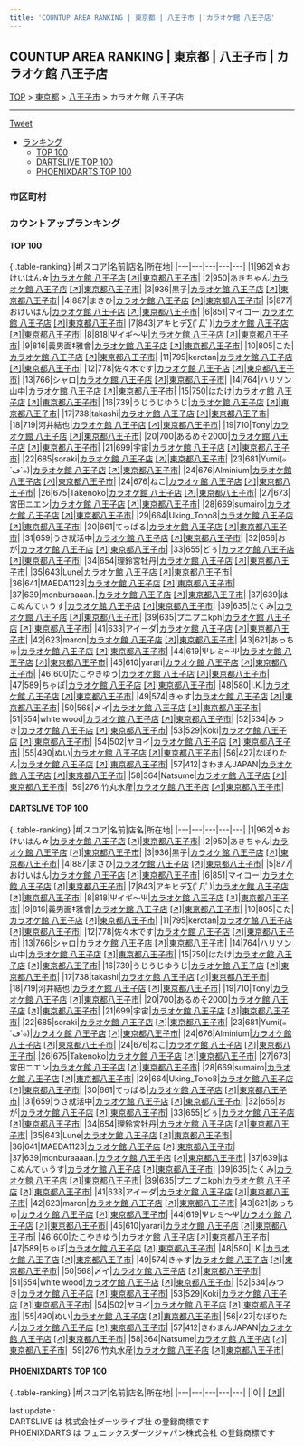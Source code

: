 ```yaml
---
title: 'COUNTUP AREA RANKING | 東京都 | 八王子市 | カラオケ館 八王子店'
---
```

## COUNTUP AREA RANKING | 東京都 | 八王子市 | カラオケ館 八王子店

[TOP](/darts/rank/) > [東京都](/darts/rank/東京都/) > [八王子市](/darts/rank/東京都/八王子市/) > カラオケ館 八王子店

___

<a href="https://twitter.com/share?ref_src=twsrc%5Etfw" data-text="COUNTUP AREA RANKING | 東京都八王子市カラオケ館 八王子店" class="twitter-share-button" data-hashtags="DARTSLIVE,PHOENIXDARTS,darts,ダーツ" data-show-count="false">Tweet</a>

* [ランキング](#カウントアップランキング)
    * [TOP 100](#top-100)
    * [DARTSLIVE TOP 100](#dartslive-top-100)
    * [PHOENIXDARTS TOP 100](#phoenixdarts-top-100)

### 市区町村

<ul>

</ul>

### カウントアップランキング

#### TOP 100



{:.table-ranking}
|#|スコア|名前|店名|所在地|
|---|---|---|---|---|
|1|962|<span class="rank-name-dl">☆おけいはん☆</span>|<a href="/darts/rank/shops/3d4a10792f7d95df58d385ea46352d8f.html">カラオケ館 八王子店</a> <a href="https://search.dartslive.com/jp/shop/3d4a10792f7d95df58d385ea46352d8f">[↗]</a>|<a href="/darts/rank/東京都/八王子市">東京都八王子市</a>|
|2|950|<span class="rank-name-dl">あきちゃん</span>|<a href="/darts/rank/shops/3d4a10792f7d95df58d385ea46352d8f.html">カラオケ館 八王子店</a> <a href="https://search.dartslive.com/jp/shop/3d4a10792f7d95df58d385ea46352d8f">[↗]</a>|<a href="/darts/rank/東京都/八王子市">東京都八王子市</a>|
|3|936|<span class="rank-name-dl">黒子</span>|<a href="/darts/rank/shops/3d4a10792f7d95df58d385ea46352d8f.html">カラオケ館 八王子店</a> <a href="https://search.dartslive.com/jp/shop/3d4a10792f7d95df58d385ea46352d8f">[↗]</a>|<a href="/darts/rank/東京都/八王子市">東京都八王子市</a>|
|4|887|<span class="rank-name-dl">まさひ</span>|<a href="/darts/rank/shops/3d4a10792f7d95df58d385ea46352d8f.html">カラオケ館 八王子店</a> <a href="https://search.dartslive.com/jp/shop/3d4a10792f7d95df58d385ea46352d8f">[↗]</a>|<a href="/darts/rank/東京都/八王子市">東京都八王子市</a>|
|5|877|<span class="rank-name-dl">おけいはん</span>|<a href="/darts/rank/shops/3d4a10792f7d95df58d385ea46352d8f.html">カラオケ館 八王子店</a> <a href="https://search.dartslive.com/jp/shop/3d4a10792f7d95df58d385ea46352d8f">[↗]</a>|<a href="/darts/rank/東京都/八王子市">東京都八王子市</a>|
|6|851|<span class="rank-name-dl">マイコー</span>|<a href="/darts/rank/shops/3d4a10792f7d95df58d385ea46352d8f.html">カラオケ館 八王子店</a> <a href="https://search.dartslive.com/jp/shop/3d4a10792f7d95df58d385ea46352d8f">[↗]</a>|<a href="/darts/rank/東京都/八王子市">東京都八王子市</a>|
|7|843|<span class="rank-name-dl">アキヒデ∑(ﾟДﾟ)</span>|<a href="/darts/rank/shops/3d4a10792f7d95df58d385ea46352d8f.html">カラオケ館 八王子店</a> <a href="https://search.dartslive.com/jp/shop/3d4a10792f7d95df58d385ea46352d8f">[↗]</a>|<a href="/darts/rank/東京都/八王子市">東京都八王子市</a>|
|8|818|<span class="rank-name-dl">Ψイギ～Ψ</span>|<a href="/darts/rank/shops/3d4a10792f7d95df58d385ea46352d8f.html">カラオケ館 八王子店</a> <a href="https://search.dartslive.com/jp/shop/3d4a10792f7d95df58d385ea46352d8f">[↗]</a>|<a href="/darts/rank/東京都/八王子市">東京都八王子市</a>|
|9|816|<span class="rank-name-dl">義男面‡雅會</span>|<a href="/darts/rank/shops/3d4a10792f7d95df58d385ea46352d8f.html">カラオケ館 八王子店</a> <a href="https://search.dartslive.com/jp/shop/3d4a10792f7d95df58d385ea46352d8f">[↗]</a>|<a href="/darts/rank/東京都/八王子市">東京都八王子市</a>|
|10|805|<span class="rank-name-dl">こた</span>|<a href="/darts/rank/shops/3d4a10792f7d95df58d385ea46352d8f.html">カラオケ館 八王子店</a> <a href="https://search.dartslive.com/jp/shop/3d4a10792f7d95df58d385ea46352d8f">[↗]</a>|<a href="/darts/rank/東京都/八王子市">東京都八王子市</a>|
|11|795|<span class="rank-name-dl">kerotan</span>|<a href="/darts/rank/shops/3d4a10792f7d95df58d385ea46352d8f.html">カラオケ館 八王子店</a> <a href="https://search.dartslive.com/jp/shop/3d4a10792f7d95df58d385ea46352d8f">[↗]</a>|<a href="/darts/rank/東京都/八王子市">東京都八王子市</a>|
|12|778|<span class="rank-name-dl">佐々木です</span>|<a href="/darts/rank/shops/3d4a10792f7d95df58d385ea46352d8f.html">カラオケ館 八王子店</a> <a href="https://search.dartslive.com/jp/shop/3d4a10792f7d95df58d385ea46352d8f">[↗]</a>|<a href="/darts/rank/東京都/八王子市">東京都八王子市</a>|
|13|766|<span class="rank-name-dl">シャロ</span>|<a href="/darts/rank/shops/3d4a10792f7d95df58d385ea46352d8f.html">カラオケ館 八王子店</a> <a href="https://search.dartslive.com/jp/shop/3d4a10792f7d95df58d385ea46352d8f">[↗]</a>|<a href="/darts/rank/東京都/八王子市">東京都八王子市</a>|
|14|764|<span class="rank-name-dl">ハリソン山中</span>|<a href="/darts/rank/shops/3d4a10792f7d95df58d385ea46352d8f.html">カラオケ館 八王子店</a> <a href="https://search.dartslive.com/jp/shop/3d4a10792f7d95df58d385ea46352d8f">[↗]</a>|<a href="/darts/rank/東京都/八王子市">東京都八王子市</a>|
|15|750|<span class="rank-name-dl">はたけ</span>|<a href="/darts/rank/shops/3d4a10792f7d95df58d385ea46352d8f.html">カラオケ館 八王子店</a> <a href="https://search.dartslive.com/jp/shop/3d4a10792f7d95df58d385ea46352d8f">[↗]</a>|<a href="/darts/rank/東京都/八王子市">東京都八王子市</a>|
|16|739|<span class="rank-name-dl">うじうじゆうじ</span>|<a href="/darts/rank/shops/3d4a10792f7d95df58d385ea46352d8f.html">カラオケ館 八王子店</a> <a href="https://search.dartslive.com/jp/shop/3d4a10792f7d95df58d385ea46352d8f">[↗]</a>|<a href="/darts/rank/東京都/八王子市">東京都八王子市</a>|
|17|738|<span class="rank-name-dl">takashi</span>|<a href="/darts/rank/shops/3d4a10792f7d95df58d385ea46352d8f.html">カラオケ館 八王子店</a> <a href="https://search.dartslive.com/jp/shop/3d4a10792f7d95df58d385ea46352d8f">[↗]</a>|<a href="/darts/rank/東京都/八王子市">東京都八王子市</a>|
|18|719|<span class="rank-name-dl">河井結也</span>|<a href="/darts/rank/shops/3d4a10792f7d95df58d385ea46352d8f.html">カラオケ館 八王子店</a> <a href="https://search.dartslive.com/jp/shop/3d4a10792f7d95df58d385ea46352d8f">[↗]</a>|<a href="/darts/rank/東京都/八王子市">東京都八王子市</a>|
|19|710|<span class="rank-name-dl">Tony</span>|<a href="/darts/rank/shops/3d4a10792f7d95df58d385ea46352d8f.html">カラオケ館 八王子店</a> <a href="https://search.dartslive.com/jp/shop/3d4a10792f7d95df58d385ea46352d8f">[↗]</a>|<a href="/darts/rank/東京都/八王子市">東京都八王子市</a>|
|20|700|<span class="rank-name-dl">あるめそ2000</span>|<a href="/darts/rank/shops/3d4a10792f7d95df58d385ea46352d8f.html">カラオケ館 八王子店</a> <a href="https://search.dartslive.com/jp/shop/3d4a10792f7d95df58d385ea46352d8f">[↗]</a>|<a href="/darts/rank/東京都/八王子市">東京都八王子市</a>|
|21|699|<span class="rank-name-dl">宇宙</span>|<a href="/darts/rank/shops/3d4a10792f7d95df58d385ea46352d8f.html">カラオケ館 八王子店</a> <a href="https://search.dartslive.com/jp/shop/3d4a10792f7d95df58d385ea46352d8f">[↗]</a>|<a href="/darts/rank/東京都/八王子市">東京都八王子市</a>|
|22|685|<span class="rank-name-dl">soraki</span>|<a href="/darts/rank/shops/3d4a10792f7d95df58d385ea46352d8f.html">カラオケ館 八王子店</a> <a href="https://search.dartslive.com/jp/shop/3d4a10792f7d95df58d385ea46352d8f">[↗]</a>|<a href="/darts/rank/東京都/八王子市">東京都八王子市</a>|
|23|681|<span class="rank-name-dl">Yumi(๑´ڡ`๑)</span>|<a href="/darts/rank/shops/3d4a10792f7d95df58d385ea46352d8f.html">カラオケ館 八王子店</a> <a href="https://search.dartslive.com/jp/shop/3d4a10792f7d95df58d385ea46352d8f">[↗]</a>|<a href="/darts/rank/東京都/八王子市">東京都八王子市</a>|
|24|676|<span class="rank-name-dl">Alminium</span>|<a href="/darts/rank/shops/3d4a10792f7d95df58d385ea46352d8f.html">カラオケ館 八王子店</a> <a href="https://search.dartslive.com/jp/shop/3d4a10792f7d95df58d385ea46352d8f">[↗]</a>|<a href="/darts/rank/東京都/八王子市">東京都八王子市</a>|
|24|676|<span class="rank-name-dl">ねこ</span>|<a href="/darts/rank/shops/3d4a10792f7d95df58d385ea46352d8f.html">カラオケ館 八王子店</a> <a href="https://search.dartslive.com/jp/shop/3d4a10792f7d95df58d385ea46352d8f">[↗]</a>|<a href="/darts/rank/東京都/八王子市">東京都八王子市</a>|
|26|675|<span class="rank-name-dl">Takenoko</span>|<a href="/darts/rank/shops/3d4a10792f7d95df58d385ea46352d8f.html">カラオケ館 八王子店</a> <a href="https://search.dartslive.com/jp/shop/3d4a10792f7d95df58d385ea46352d8f">[↗]</a>|<a href="/darts/rank/東京都/八王子市">東京都八王子市</a>|
|27|673|<span class="rank-name-dl">宮田ニエン</span>|<a href="/darts/rank/shops/3d4a10792f7d95df58d385ea46352d8f.html">カラオケ館 八王子店</a> <a href="https://search.dartslive.com/jp/shop/3d4a10792f7d95df58d385ea46352d8f">[↗]</a>|<a href="/darts/rank/東京都/八王子市">東京都八王子市</a>|
|28|669|<span class="rank-name-dl">sumairo</span>|<a href="/darts/rank/shops/3d4a10792f7d95df58d385ea46352d8f.html">カラオケ館 八王子店</a> <a href="https://search.dartslive.com/jp/shop/3d4a10792f7d95df58d385ea46352d8f">[↗]</a>|<a href="/darts/rank/東京都/八王子市">東京都八王子市</a>|
|29|664|<span class="rank-name-dl">Uking_Tono8</span>|<a href="/darts/rank/shops/3d4a10792f7d95df58d385ea46352d8f.html">カラオケ館 八王子店</a> <a href="https://search.dartslive.com/jp/shop/3d4a10792f7d95df58d385ea46352d8f">[↗]</a>|<a href="/darts/rank/東京都/八王子市">東京都八王子市</a>|
|30|661|<span class="rank-name-dl">てっぱる</span>|<a href="/darts/rank/shops/3d4a10792f7d95df58d385ea46352d8f.html">カラオケ館 八王子店</a> <a href="https://search.dartslive.com/jp/shop/3d4a10792f7d95df58d385ea46352d8f">[↗]</a>|<a href="/darts/rank/東京都/八王子市">東京都八王子市</a>|
|31|659|<span class="rank-name-dl">うさ就活中</span>|<a href="/darts/rank/shops/3d4a10792f7d95df58d385ea46352d8f.html">カラオケ館 八王子店</a> <a href="https://search.dartslive.com/jp/shop/3d4a10792f7d95df58d385ea46352d8f">[↗]</a>|<a href="/darts/rank/東京都/八王子市">東京都八王子市</a>|
|32|656|<span class="rank-name-dl">おが</span>|<a href="/darts/rank/shops/3d4a10792f7d95df58d385ea46352d8f.html">カラオケ館 八王子店</a> <a href="https://search.dartslive.com/jp/shop/3d4a10792f7d95df58d385ea46352d8f">[↗]</a>|<a href="/darts/rank/東京都/八王子市">東京都八王子市</a>|
|33|655|<span class="rank-name-dl">どぅ</span>|<a href="/darts/rank/shops/3d4a10792f7d95df58d385ea46352d8f.html">カラオケ館 八王子店</a> <a href="https://search.dartslive.com/jp/shop/3d4a10792f7d95df58d385ea46352d8f">[↗]</a>|<a href="/darts/rank/東京都/八王子市">東京都八王子市</a>|
|34|654|<span class="rank-name-dl">理鈴宮牡丹</span>|<a href="/darts/rank/shops/3d4a10792f7d95df58d385ea46352d8f.html">カラオケ館 八王子店</a> <a href="https://search.dartslive.com/jp/shop/3d4a10792f7d95df58d385ea46352d8f">[↗]</a>|<a href="/darts/rank/東京都/八王子市">東京都八王子市</a>|
|35|643|<span class="rank-name-dl">Lune</span>|<a href="/darts/rank/shops/3d4a10792f7d95df58d385ea46352d8f.html">カラオケ館 八王子店</a> <a href="https://search.dartslive.com/jp/shop/3d4a10792f7d95df58d385ea46352d8f">[↗]</a>|<a href="/darts/rank/東京都/八王子市">東京都八王子市</a>|
|36|641|<span class="rank-name-dl">MAEDA1123</span>|<a href="/darts/rank/shops/3d4a10792f7d95df58d385ea46352d8f.html">カラオケ館 八王子店</a> <a href="https://search.dartslive.com/jp/shop/3d4a10792f7d95df58d385ea46352d8f">[↗]</a>|<a href="/darts/rank/東京都/八王子市">東京都八王子市</a>|
|37|639|<span class="rank-name-dl">monburaaaan.</span>|<a href="/darts/rank/shops/3d4a10792f7d95df58d385ea46352d8f.html">カラオケ館 八王子店</a> <a href="https://search.dartslive.com/jp/shop/3d4a10792f7d95df58d385ea46352d8f">[↗]</a>|<a href="/darts/rank/東京都/八王子市">東京都八王子市</a>|
|37|639|<span class="rank-name-dl">はこぬんてぃうす</span>|<a href="/darts/rank/shops/3d4a10792f7d95df58d385ea46352d8f.html">カラオケ館 八王子店</a> <a href="https://search.dartslive.com/jp/shop/3d4a10792f7d95df58d385ea46352d8f">[↗]</a>|<a href="/darts/rank/東京都/八王子市">東京都八王子市</a>|
|39|635|<span class="rank-name-dl">たくみ</span>|<a href="/darts/rank/shops/3d4a10792f7d95df58d385ea46352d8f.html">カラオケ館 八王子店</a> <a href="https://search.dartslive.com/jp/shop/3d4a10792f7d95df58d385ea46352d8f">[↗]</a>|<a href="/darts/rank/東京都/八王子市">東京都八王子市</a>|
|39|635|<span class="rank-name-dl">プニプニkph</span>|<a href="/darts/rank/shops/3d4a10792f7d95df58d385ea46352d8f.html">カラオケ館 八王子店</a> <a href="https://search.dartslive.com/jp/shop/3d4a10792f7d95df58d385ea46352d8f">[↗]</a>|<a href="/darts/rank/東京都/八王子市">東京都八王子市</a>|
|41|633|<span class="rank-name-dl">アイーダ</span>|<a href="/darts/rank/shops/3d4a10792f7d95df58d385ea46352d8f.html">カラオケ館 八王子店</a> <a href="https://search.dartslive.com/jp/shop/3d4a10792f7d95df58d385ea46352d8f">[↗]</a>|<a href="/darts/rank/東京都/八王子市">東京都八王子市</a>|
|42|623|<span class="rank-name-dl">maron</span>|<a href="/darts/rank/shops/3d4a10792f7d95df58d385ea46352d8f.html">カラオケ館 八王子店</a> <a href="https://search.dartslive.com/jp/shop/3d4a10792f7d95df58d385ea46352d8f">[↗]</a>|<a href="/darts/rank/東京都/八王子市">東京都八王子市</a>|
|43|621|<span class="rank-name-dl">あっちゅ</span>|<a href="/darts/rank/shops/3d4a10792f7d95df58d385ea46352d8f.html">カラオケ館 八王子店</a> <a href="https://search.dartslive.com/jp/shop/3d4a10792f7d95df58d385ea46352d8f">[↗]</a>|<a href="/darts/rank/東京都/八王子市">東京都八王子市</a>|
|44|619|<span class="rank-name-dl">Ψレミ～Ψ</span>|<a href="/darts/rank/shops/3d4a10792f7d95df58d385ea46352d8f.html">カラオケ館 八王子店</a> <a href="https://search.dartslive.com/jp/shop/3d4a10792f7d95df58d385ea46352d8f">[↗]</a>|<a href="/darts/rank/東京都/八王子市">東京都八王子市</a>|
|45|610|<span class="rank-name-dl">yarari</span>|<a href="/darts/rank/shops/3d4a10792f7d95df58d385ea46352d8f.html">カラオケ館 八王子店</a> <a href="https://search.dartslive.com/jp/shop/3d4a10792f7d95df58d385ea46352d8f">[↗]</a>|<a href="/darts/rank/東京都/八王子市">東京都八王子市</a>|
|46|600|<span class="rank-name-dl">たこやきゆう</span>|<a href="/darts/rank/shops/3d4a10792f7d95df58d385ea46352d8f.html">カラオケ館 八王子店</a> <a href="https://search.dartslive.com/jp/shop/3d4a10792f7d95df58d385ea46352d8f">[↗]</a>|<a href="/darts/rank/東京都/八王子市">東京都八王子市</a>|
|47|589|<span class="rank-name-dl">ちゃぽ</span>|<a href="/darts/rank/shops/3d4a10792f7d95df58d385ea46352d8f.html">カラオケ館 八王子店</a> <a href="https://search.dartslive.com/jp/shop/3d4a10792f7d95df58d385ea46352d8f">[↗]</a>|<a href="/darts/rank/東京都/八王子市">東京都八王子市</a>|
|48|580|<span class="rank-name-dl">I.K.</span>|<a href="/darts/rank/shops/3d4a10792f7d95df58d385ea46352d8f.html">カラオケ館 八王子店</a> <a href="https://search.dartslive.com/jp/shop/3d4a10792f7d95df58d385ea46352d8f">[↗]</a>|<a href="/darts/rank/東京都/八王子市">東京都八王子市</a>|
|49|574|<span class="rank-name-dl">きゃす</span>|<a href="/darts/rank/shops/3d4a10792f7d95df58d385ea46352d8f.html">カラオケ館 八王子店</a> <a href="https://search.dartslive.com/jp/shop/3d4a10792f7d95df58d385ea46352d8f">[↗]</a>|<a href="/darts/rank/東京都/八王子市">東京都八王子市</a>|
|50|568|<span class="rank-name-dl">〆イ</span>|<a href="/darts/rank/shops/3d4a10792f7d95df58d385ea46352d8f.html">カラオケ館 八王子店</a> <a href="https://search.dartslive.com/jp/shop/3d4a10792f7d95df58d385ea46352d8f">[↗]</a>|<a href="/darts/rank/東京都/八王子市">東京都八王子市</a>|
|51|554|<span class="rank-name-dl">white wood</span>|<a href="/darts/rank/shops/3d4a10792f7d95df58d385ea46352d8f.html">カラオケ館 八王子店</a> <a href="https://search.dartslive.com/jp/shop/3d4a10792f7d95df58d385ea46352d8f">[↗]</a>|<a href="/darts/rank/東京都/八王子市">東京都八王子市</a>|
|52|534|<span class="rank-name-dl">みつき</span>|<a href="/darts/rank/shops/3d4a10792f7d95df58d385ea46352d8f.html">カラオケ館 八王子店</a> <a href="https://search.dartslive.com/jp/shop/3d4a10792f7d95df58d385ea46352d8f">[↗]</a>|<a href="/darts/rank/東京都/八王子市">東京都八王子市</a>|
|53|529|<span class="rank-name-dl">Koki</span>|<a href="/darts/rank/shops/3d4a10792f7d95df58d385ea46352d8f.html">カラオケ館 八王子店</a> <a href="https://search.dartslive.com/jp/shop/3d4a10792f7d95df58d385ea46352d8f">[↗]</a>|<a href="/darts/rank/東京都/八王子市">東京都八王子市</a>|
|54|502|<span class="rank-name-dl">ヤヨイ</span>|<a href="/darts/rank/shops/3d4a10792f7d95df58d385ea46352d8f.html">カラオケ館 八王子店</a> <a href="https://search.dartslive.com/jp/shop/3d4a10792f7d95df58d385ea46352d8f">[↗]</a>|<a href="/darts/rank/東京都/八王子市">東京都八王子市</a>|
|55|490|<span class="rank-name-dl">ぬい</span>|<a href="/darts/rank/shops/3d4a10792f7d95df58d385ea46352d8f.html">カラオケ館 八王子店</a> <a href="https://search.dartslive.com/jp/shop/3d4a10792f7d95df58d385ea46352d8f">[↗]</a>|<a href="/darts/rank/東京都/八王子市">東京都八王子市</a>|
|56|427|<span class="rank-name-dl">なぽりたん</span>|<a href="/darts/rank/shops/3d4a10792f7d95df58d385ea46352d8f.html">カラオケ館 八王子店</a> <a href="https://search.dartslive.com/jp/shop/3d4a10792f7d95df58d385ea46352d8f">[↗]</a>|<a href="/darts/rank/東京都/八王子市">東京都八王子市</a>|
|57|412|<span class="rank-name-dl">さわまんJAPAN</span>|<a href="/darts/rank/shops/3d4a10792f7d95df58d385ea46352d8f.html">カラオケ館 八王子店</a> <a href="https://search.dartslive.com/jp/shop/3d4a10792f7d95df58d385ea46352d8f">[↗]</a>|<a href="/darts/rank/東京都/八王子市">東京都八王子市</a>|
|58|364|<span class="rank-name-dl">Natsume</span>|<a href="/darts/rank/shops/3d4a10792f7d95df58d385ea46352d8f.html">カラオケ館 八王子店</a> <a href="https://search.dartslive.com/jp/shop/3d4a10792f7d95df58d385ea46352d8f">[↗]</a>|<a href="/darts/rank/東京都/八王子市">東京都八王子市</a>|
|59|276|<span class="rank-name-dl">竹丸水産</span>|<a href="/darts/rank/shops/3d4a10792f7d95df58d385ea46352d8f.html">カラオケ館 八王子店</a> <a href="https://search.dartslive.com/jp/shop/3d4a10792f7d95df58d385ea46352d8f">[↗]</a>|<a href="/darts/rank/東京都/八王子市">東京都八王子市</a>|


#### DARTSLIVE TOP 100



{:.table-ranking}
|#|スコア|名前|店名|所在地|
|---|---|---|---|---|
|1|962|<span class="rank-name-dl">☆おけいはん☆</span>|<a href="/darts/rank/shops/3d4a10792f7d95df58d385ea46352d8f.html">カラオケ館 八王子店</a> <a href="https://search.dartslive.com/jp/shop/3d4a10792f7d95df58d385ea46352d8f">[↗]</a>|<a href="/darts/rank/東京都/八王子市">東京都八王子市</a>|
|2|950|<span class="rank-name-dl">あきちゃん</span>|<a href="/darts/rank/shops/3d4a10792f7d95df58d385ea46352d8f.html">カラオケ館 八王子店</a> <a href="https://search.dartslive.com/jp/shop/3d4a10792f7d95df58d385ea46352d8f">[↗]</a>|<a href="/darts/rank/東京都/八王子市">東京都八王子市</a>|
|3|936|<span class="rank-name-dl">黒子</span>|<a href="/darts/rank/shops/3d4a10792f7d95df58d385ea46352d8f.html">カラオケ館 八王子店</a> <a href="https://search.dartslive.com/jp/shop/3d4a10792f7d95df58d385ea46352d8f">[↗]</a>|<a href="/darts/rank/東京都/八王子市">東京都八王子市</a>|
|4|887|<span class="rank-name-dl">まさひ</span>|<a href="/darts/rank/shops/3d4a10792f7d95df58d385ea46352d8f.html">カラオケ館 八王子店</a> <a href="https://search.dartslive.com/jp/shop/3d4a10792f7d95df58d385ea46352d8f">[↗]</a>|<a href="/darts/rank/東京都/八王子市">東京都八王子市</a>|
|5|877|<span class="rank-name-dl">おけいはん</span>|<a href="/darts/rank/shops/3d4a10792f7d95df58d385ea46352d8f.html">カラオケ館 八王子店</a> <a href="https://search.dartslive.com/jp/shop/3d4a10792f7d95df58d385ea46352d8f">[↗]</a>|<a href="/darts/rank/東京都/八王子市">東京都八王子市</a>|
|6|851|<span class="rank-name-dl">マイコー</span>|<a href="/darts/rank/shops/3d4a10792f7d95df58d385ea46352d8f.html">カラオケ館 八王子店</a> <a href="https://search.dartslive.com/jp/shop/3d4a10792f7d95df58d385ea46352d8f">[↗]</a>|<a href="/darts/rank/東京都/八王子市">東京都八王子市</a>|
|7|843|<span class="rank-name-dl">アキヒデ∑(ﾟДﾟ)</span>|<a href="/darts/rank/shops/3d4a10792f7d95df58d385ea46352d8f.html">カラオケ館 八王子店</a> <a href="https://search.dartslive.com/jp/shop/3d4a10792f7d95df58d385ea46352d8f">[↗]</a>|<a href="/darts/rank/東京都/八王子市">東京都八王子市</a>|
|8|818|<span class="rank-name-dl">Ψイギ～Ψ</span>|<a href="/darts/rank/shops/3d4a10792f7d95df58d385ea46352d8f.html">カラオケ館 八王子店</a> <a href="https://search.dartslive.com/jp/shop/3d4a10792f7d95df58d385ea46352d8f">[↗]</a>|<a href="/darts/rank/東京都/八王子市">東京都八王子市</a>|
|9|816|<span class="rank-name-dl">義男面‡雅會</span>|<a href="/darts/rank/shops/3d4a10792f7d95df58d385ea46352d8f.html">カラオケ館 八王子店</a> <a href="https://search.dartslive.com/jp/shop/3d4a10792f7d95df58d385ea46352d8f">[↗]</a>|<a href="/darts/rank/東京都/八王子市">東京都八王子市</a>|
|10|805|<span class="rank-name-dl">こた</span>|<a href="/darts/rank/shops/3d4a10792f7d95df58d385ea46352d8f.html">カラオケ館 八王子店</a> <a href="https://search.dartslive.com/jp/shop/3d4a10792f7d95df58d385ea46352d8f">[↗]</a>|<a href="/darts/rank/東京都/八王子市">東京都八王子市</a>|
|11|795|<span class="rank-name-dl">kerotan</span>|<a href="/darts/rank/shops/3d4a10792f7d95df58d385ea46352d8f.html">カラオケ館 八王子店</a> <a href="https://search.dartslive.com/jp/shop/3d4a10792f7d95df58d385ea46352d8f">[↗]</a>|<a href="/darts/rank/東京都/八王子市">東京都八王子市</a>|
|12|778|<span class="rank-name-dl">佐々木です</span>|<a href="/darts/rank/shops/3d4a10792f7d95df58d385ea46352d8f.html">カラオケ館 八王子店</a> <a href="https://search.dartslive.com/jp/shop/3d4a10792f7d95df58d385ea46352d8f">[↗]</a>|<a href="/darts/rank/東京都/八王子市">東京都八王子市</a>|
|13|766|<span class="rank-name-dl">シャロ</span>|<a href="/darts/rank/shops/3d4a10792f7d95df58d385ea46352d8f.html">カラオケ館 八王子店</a> <a href="https://search.dartslive.com/jp/shop/3d4a10792f7d95df58d385ea46352d8f">[↗]</a>|<a href="/darts/rank/東京都/八王子市">東京都八王子市</a>|
|14|764|<span class="rank-name-dl">ハリソン山中</span>|<a href="/darts/rank/shops/3d4a10792f7d95df58d385ea46352d8f.html">カラオケ館 八王子店</a> <a href="https://search.dartslive.com/jp/shop/3d4a10792f7d95df58d385ea46352d8f">[↗]</a>|<a href="/darts/rank/東京都/八王子市">東京都八王子市</a>|
|15|750|<span class="rank-name-dl">はたけ</span>|<a href="/darts/rank/shops/3d4a10792f7d95df58d385ea46352d8f.html">カラオケ館 八王子店</a> <a href="https://search.dartslive.com/jp/shop/3d4a10792f7d95df58d385ea46352d8f">[↗]</a>|<a href="/darts/rank/東京都/八王子市">東京都八王子市</a>|
|16|739|<span class="rank-name-dl">うじうじゆうじ</span>|<a href="/darts/rank/shops/3d4a10792f7d95df58d385ea46352d8f.html">カラオケ館 八王子店</a> <a href="https://search.dartslive.com/jp/shop/3d4a10792f7d95df58d385ea46352d8f">[↗]</a>|<a href="/darts/rank/東京都/八王子市">東京都八王子市</a>|
|17|738|<span class="rank-name-dl">takashi</span>|<a href="/darts/rank/shops/3d4a10792f7d95df58d385ea46352d8f.html">カラオケ館 八王子店</a> <a href="https://search.dartslive.com/jp/shop/3d4a10792f7d95df58d385ea46352d8f">[↗]</a>|<a href="/darts/rank/東京都/八王子市">東京都八王子市</a>|
|18|719|<span class="rank-name-dl">河井結也</span>|<a href="/darts/rank/shops/3d4a10792f7d95df58d385ea46352d8f.html">カラオケ館 八王子店</a> <a href="https://search.dartslive.com/jp/shop/3d4a10792f7d95df58d385ea46352d8f">[↗]</a>|<a href="/darts/rank/東京都/八王子市">東京都八王子市</a>|
|19|710|<span class="rank-name-dl">Tony</span>|<a href="/darts/rank/shops/3d4a10792f7d95df58d385ea46352d8f.html">カラオケ館 八王子店</a> <a href="https://search.dartslive.com/jp/shop/3d4a10792f7d95df58d385ea46352d8f">[↗]</a>|<a href="/darts/rank/東京都/八王子市">東京都八王子市</a>|
|20|700|<span class="rank-name-dl">あるめそ2000</span>|<a href="/darts/rank/shops/3d4a10792f7d95df58d385ea46352d8f.html">カラオケ館 八王子店</a> <a href="https://search.dartslive.com/jp/shop/3d4a10792f7d95df58d385ea46352d8f">[↗]</a>|<a href="/darts/rank/東京都/八王子市">東京都八王子市</a>|
|21|699|<span class="rank-name-dl">宇宙</span>|<a href="/darts/rank/shops/3d4a10792f7d95df58d385ea46352d8f.html">カラオケ館 八王子店</a> <a href="https://search.dartslive.com/jp/shop/3d4a10792f7d95df58d385ea46352d8f">[↗]</a>|<a href="/darts/rank/東京都/八王子市">東京都八王子市</a>|
|22|685|<span class="rank-name-dl">soraki</span>|<a href="/darts/rank/shops/3d4a10792f7d95df58d385ea46352d8f.html">カラオケ館 八王子店</a> <a href="https://search.dartslive.com/jp/shop/3d4a10792f7d95df58d385ea46352d8f">[↗]</a>|<a href="/darts/rank/東京都/八王子市">東京都八王子市</a>|
|23|681|<span class="rank-name-dl">Yumi(๑´ڡ`๑)</span>|<a href="/darts/rank/shops/3d4a10792f7d95df58d385ea46352d8f.html">カラオケ館 八王子店</a> <a href="https://search.dartslive.com/jp/shop/3d4a10792f7d95df58d385ea46352d8f">[↗]</a>|<a href="/darts/rank/東京都/八王子市">東京都八王子市</a>|
|24|676|<span class="rank-name-dl">Alminium</span>|<a href="/darts/rank/shops/3d4a10792f7d95df58d385ea46352d8f.html">カラオケ館 八王子店</a> <a href="https://search.dartslive.com/jp/shop/3d4a10792f7d95df58d385ea46352d8f">[↗]</a>|<a href="/darts/rank/東京都/八王子市">東京都八王子市</a>|
|24|676|<span class="rank-name-dl">ねこ</span>|<a href="/darts/rank/shops/3d4a10792f7d95df58d385ea46352d8f.html">カラオケ館 八王子店</a> <a href="https://search.dartslive.com/jp/shop/3d4a10792f7d95df58d385ea46352d8f">[↗]</a>|<a href="/darts/rank/東京都/八王子市">東京都八王子市</a>|
|26|675|<span class="rank-name-dl">Takenoko</span>|<a href="/darts/rank/shops/3d4a10792f7d95df58d385ea46352d8f.html">カラオケ館 八王子店</a> <a href="https://search.dartslive.com/jp/shop/3d4a10792f7d95df58d385ea46352d8f">[↗]</a>|<a href="/darts/rank/東京都/八王子市">東京都八王子市</a>|
|27|673|<span class="rank-name-dl">宮田ニエン</span>|<a href="/darts/rank/shops/3d4a10792f7d95df58d385ea46352d8f.html">カラオケ館 八王子店</a> <a href="https://search.dartslive.com/jp/shop/3d4a10792f7d95df58d385ea46352d8f">[↗]</a>|<a href="/darts/rank/東京都/八王子市">東京都八王子市</a>|
|28|669|<span class="rank-name-dl">sumairo</span>|<a href="/darts/rank/shops/3d4a10792f7d95df58d385ea46352d8f.html">カラオケ館 八王子店</a> <a href="https://search.dartslive.com/jp/shop/3d4a10792f7d95df58d385ea46352d8f">[↗]</a>|<a href="/darts/rank/東京都/八王子市">東京都八王子市</a>|
|29|664|<span class="rank-name-dl">Uking_Tono8</span>|<a href="/darts/rank/shops/3d4a10792f7d95df58d385ea46352d8f.html">カラオケ館 八王子店</a> <a href="https://search.dartslive.com/jp/shop/3d4a10792f7d95df58d385ea46352d8f">[↗]</a>|<a href="/darts/rank/東京都/八王子市">東京都八王子市</a>|
|30|661|<span class="rank-name-dl">てっぱる</span>|<a href="/darts/rank/shops/3d4a10792f7d95df58d385ea46352d8f.html">カラオケ館 八王子店</a> <a href="https://search.dartslive.com/jp/shop/3d4a10792f7d95df58d385ea46352d8f">[↗]</a>|<a href="/darts/rank/東京都/八王子市">東京都八王子市</a>|
|31|659|<span class="rank-name-dl">うさ就活中</span>|<a href="/darts/rank/shops/3d4a10792f7d95df58d385ea46352d8f.html">カラオケ館 八王子店</a> <a href="https://search.dartslive.com/jp/shop/3d4a10792f7d95df58d385ea46352d8f">[↗]</a>|<a href="/darts/rank/東京都/八王子市">東京都八王子市</a>|
|32|656|<span class="rank-name-dl">おが</span>|<a href="/darts/rank/shops/3d4a10792f7d95df58d385ea46352d8f.html">カラオケ館 八王子店</a> <a href="https://search.dartslive.com/jp/shop/3d4a10792f7d95df58d385ea46352d8f">[↗]</a>|<a href="/darts/rank/東京都/八王子市">東京都八王子市</a>|
|33|655|<span class="rank-name-dl">どぅ</span>|<a href="/darts/rank/shops/3d4a10792f7d95df58d385ea46352d8f.html">カラオケ館 八王子店</a> <a href="https://search.dartslive.com/jp/shop/3d4a10792f7d95df58d385ea46352d8f">[↗]</a>|<a href="/darts/rank/東京都/八王子市">東京都八王子市</a>|
|34|654|<span class="rank-name-dl">理鈴宮牡丹</span>|<a href="/darts/rank/shops/3d4a10792f7d95df58d385ea46352d8f.html">カラオケ館 八王子店</a> <a href="https://search.dartslive.com/jp/shop/3d4a10792f7d95df58d385ea46352d8f">[↗]</a>|<a href="/darts/rank/東京都/八王子市">東京都八王子市</a>|
|35|643|<span class="rank-name-dl">Lune</span>|<a href="/darts/rank/shops/3d4a10792f7d95df58d385ea46352d8f.html">カラオケ館 八王子店</a> <a href="https://search.dartslive.com/jp/shop/3d4a10792f7d95df58d385ea46352d8f">[↗]</a>|<a href="/darts/rank/東京都/八王子市">東京都八王子市</a>|
|36|641|<span class="rank-name-dl">MAEDA1123</span>|<a href="/darts/rank/shops/3d4a10792f7d95df58d385ea46352d8f.html">カラオケ館 八王子店</a> <a href="https://search.dartslive.com/jp/shop/3d4a10792f7d95df58d385ea46352d8f">[↗]</a>|<a href="/darts/rank/東京都/八王子市">東京都八王子市</a>|
|37|639|<span class="rank-name-dl">monburaaaan.</span>|<a href="/darts/rank/shops/3d4a10792f7d95df58d385ea46352d8f.html">カラオケ館 八王子店</a> <a href="https://search.dartslive.com/jp/shop/3d4a10792f7d95df58d385ea46352d8f">[↗]</a>|<a href="/darts/rank/東京都/八王子市">東京都八王子市</a>|
|37|639|<span class="rank-name-dl">はこぬんてぃうす</span>|<a href="/darts/rank/shops/3d4a10792f7d95df58d385ea46352d8f.html">カラオケ館 八王子店</a> <a href="https://search.dartslive.com/jp/shop/3d4a10792f7d95df58d385ea46352d8f">[↗]</a>|<a href="/darts/rank/東京都/八王子市">東京都八王子市</a>|
|39|635|<span class="rank-name-dl">たくみ</span>|<a href="/darts/rank/shops/3d4a10792f7d95df58d385ea46352d8f.html">カラオケ館 八王子店</a> <a href="https://search.dartslive.com/jp/shop/3d4a10792f7d95df58d385ea46352d8f">[↗]</a>|<a href="/darts/rank/東京都/八王子市">東京都八王子市</a>|
|39|635|<span class="rank-name-dl">プニプニkph</span>|<a href="/darts/rank/shops/3d4a10792f7d95df58d385ea46352d8f.html">カラオケ館 八王子店</a> <a href="https://search.dartslive.com/jp/shop/3d4a10792f7d95df58d385ea46352d8f">[↗]</a>|<a href="/darts/rank/東京都/八王子市">東京都八王子市</a>|
|41|633|<span class="rank-name-dl">アイーダ</span>|<a href="/darts/rank/shops/3d4a10792f7d95df58d385ea46352d8f.html">カラオケ館 八王子店</a> <a href="https://search.dartslive.com/jp/shop/3d4a10792f7d95df58d385ea46352d8f">[↗]</a>|<a href="/darts/rank/東京都/八王子市">東京都八王子市</a>|
|42|623|<span class="rank-name-dl">maron</span>|<a href="/darts/rank/shops/3d4a10792f7d95df58d385ea46352d8f.html">カラオケ館 八王子店</a> <a href="https://search.dartslive.com/jp/shop/3d4a10792f7d95df58d385ea46352d8f">[↗]</a>|<a href="/darts/rank/東京都/八王子市">東京都八王子市</a>|
|43|621|<span class="rank-name-dl">あっちゅ</span>|<a href="/darts/rank/shops/3d4a10792f7d95df58d385ea46352d8f.html">カラオケ館 八王子店</a> <a href="https://search.dartslive.com/jp/shop/3d4a10792f7d95df58d385ea46352d8f">[↗]</a>|<a href="/darts/rank/東京都/八王子市">東京都八王子市</a>|
|44|619|<span class="rank-name-dl">Ψレミ～Ψ</span>|<a href="/darts/rank/shops/3d4a10792f7d95df58d385ea46352d8f.html">カラオケ館 八王子店</a> <a href="https://search.dartslive.com/jp/shop/3d4a10792f7d95df58d385ea46352d8f">[↗]</a>|<a href="/darts/rank/東京都/八王子市">東京都八王子市</a>|
|45|610|<span class="rank-name-dl">yarari</span>|<a href="/darts/rank/shops/3d4a10792f7d95df58d385ea46352d8f.html">カラオケ館 八王子店</a> <a href="https://search.dartslive.com/jp/shop/3d4a10792f7d95df58d385ea46352d8f">[↗]</a>|<a href="/darts/rank/東京都/八王子市">東京都八王子市</a>|
|46|600|<span class="rank-name-dl">たこやきゆう</span>|<a href="/darts/rank/shops/3d4a10792f7d95df58d385ea46352d8f.html">カラオケ館 八王子店</a> <a href="https://search.dartslive.com/jp/shop/3d4a10792f7d95df58d385ea46352d8f">[↗]</a>|<a href="/darts/rank/東京都/八王子市">東京都八王子市</a>|
|47|589|<span class="rank-name-dl">ちゃぽ</span>|<a href="/darts/rank/shops/3d4a10792f7d95df58d385ea46352d8f.html">カラオケ館 八王子店</a> <a href="https://search.dartslive.com/jp/shop/3d4a10792f7d95df58d385ea46352d8f">[↗]</a>|<a href="/darts/rank/東京都/八王子市">東京都八王子市</a>|
|48|580|<span class="rank-name-dl">I.K.</span>|<a href="/darts/rank/shops/3d4a10792f7d95df58d385ea46352d8f.html">カラオケ館 八王子店</a> <a href="https://search.dartslive.com/jp/shop/3d4a10792f7d95df58d385ea46352d8f">[↗]</a>|<a href="/darts/rank/東京都/八王子市">東京都八王子市</a>|
|49|574|<span class="rank-name-dl">きゃす</span>|<a href="/darts/rank/shops/3d4a10792f7d95df58d385ea46352d8f.html">カラオケ館 八王子店</a> <a href="https://search.dartslive.com/jp/shop/3d4a10792f7d95df58d385ea46352d8f">[↗]</a>|<a href="/darts/rank/東京都/八王子市">東京都八王子市</a>|
|50|568|<span class="rank-name-dl">〆イ</span>|<a href="/darts/rank/shops/3d4a10792f7d95df58d385ea46352d8f.html">カラオケ館 八王子店</a> <a href="https://search.dartslive.com/jp/shop/3d4a10792f7d95df58d385ea46352d8f">[↗]</a>|<a href="/darts/rank/東京都/八王子市">東京都八王子市</a>|
|51|554|<span class="rank-name-dl">white wood</span>|<a href="/darts/rank/shops/3d4a10792f7d95df58d385ea46352d8f.html">カラオケ館 八王子店</a> <a href="https://search.dartslive.com/jp/shop/3d4a10792f7d95df58d385ea46352d8f">[↗]</a>|<a href="/darts/rank/東京都/八王子市">東京都八王子市</a>|
|52|534|<span class="rank-name-dl">みつき</span>|<a href="/darts/rank/shops/3d4a10792f7d95df58d385ea46352d8f.html">カラオケ館 八王子店</a> <a href="https://search.dartslive.com/jp/shop/3d4a10792f7d95df58d385ea46352d8f">[↗]</a>|<a href="/darts/rank/東京都/八王子市">東京都八王子市</a>|
|53|529|<span class="rank-name-dl">Koki</span>|<a href="/darts/rank/shops/3d4a10792f7d95df58d385ea46352d8f.html">カラオケ館 八王子店</a> <a href="https://search.dartslive.com/jp/shop/3d4a10792f7d95df58d385ea46352d8f">[↗]</a>|<a href="/darts/rank/東京都/八王子市">東京都八王子市</a>|
|54|502|<span class="rank-name-dl">ヤヨイ</span>|<a href="/darts/rank/shops/3d4a10792f7d95df58d385ea46352d8f.html">カラオケ館 八王子店</a> <a href="https://search.dartslive.com/jp/shop/3d4a10792f7d95df58d385ea46352d8f">[↗]</a>|<a href="/darts/rank/東京都/八王子市">東京都八王子市</a>|
|55|490|<span class="rank-name-dl">ぬい</span>|<a href="/darts/rank/shops/3d4a10792f7d95df58d385ea46352d8f.html">カラオケ館 八王子店</a> <a href="https://search.dartslive.com/jp/shop/3d4a10792f7d95df58d385ea46352d8f">[↗]</a>|<a href="/darts/rank/東京都/八王子市">東京都八王子市</a>|
|56|427|<span class="rank-name-dl">なぽりたん</span>|<a href="/darts/rank/shops/3d4a10792f7d95df58d385ea46352d8f.html">カラオケ館 八王子店</a> <a href="https://search.dartslive.com/jp/shop/3d4a10792f7d95df58d385ea46352d8f">[↗]</a>|<a href="/darts/rank/東京都/八王子市">東京都八王子市</a>|
|57|412|<span class="rank-name-dl">さわまんJAPAN</span>|<a href="/darts/rank/shops/3d4a10792f7d95df58d385ea46352d8f.html">カラオケ館 八王子店</a> <a href="https://search.dartslive.com/jp/shop/3d4a10792f7d95df58d385ea46352d8f">[↗]</a>|<a href="/darts/rank/東京都/八王子市">東京都八王子市</a>|
|58|364|<span class="rank-name-dl">Natsume</span>|<a href="/darts/rank/shops/3d4a10792f7d95df58d385ea46352d8f.html">カラオケ館 八王子店</a> <a href="https://search.dartslive.com/jp/shop/3d4a10792f7d95df58d385ea46352d8f">[↗]</a>|<a href="/darts/rank/東京都/八王子市">東京都八王子市</a>|
|59|276|<span class="rank-name-dl">竹丸水産</span>|<a href="/darts/rank/shops/3d4a10792f7d95df58d385ea46352d8f.html">カラオケ館 八王子店</a> <a href="https://search.dartslive.com/jp/shop/3d4a10792f7d95df58d385ea46352d8f">[↗]</a>|<a href="/darts/rank/東京都/八王子市">東京都八王子市</a>|


#### PHOENIXDARTS TOP 100



{:.table-ranking}
|#|スコア|名前|店名|所在地|
|---|---|---|---|---|
||0|<span class="rank-name-dl"> </span>|<a href="/darts/rank/shops/.html"></a> <a href="">[↗]</a>|<a href="/darts/rank//"></a>|


<div class="footer border-top border-gray-light mt-5 pt-3 text-right text-gray">
    last update : <span style="font-weight: italic" id="foot_last_modified"></span><br />
    DARTSLIVE は 株式会社ダーツライブ社 の登録商標です<br />
    PHOENIXDARTS は フェニックスダーツジャパン株式会社 の登録商標です<br />
</div>

<script src="https://cdnjs.cloudflare.com/ajax/libs/jquery.tablesorter/2.31.3/js/jquery.tablesorter.min.js" integrity="sha512-qzgd5cYSZcosqpzpn7zF2ZId8f/8CHmFKZ8j7mU4OUXTNRd5g+ZHBPsgKEwoqxCtdQvExE5LprwwPAgoicguNg==" crossorigin="anonymous" referrerpolicy="no-referrer"></script>
<link rel="stylesheet" href="https://cdnjs.cloudflare.com/ajax/libs/jquery.tablesorter/2.31.3/css/theme.default.min.css" integrity="sha512-wghhOJkjQX0Lh3NSWvNKeZ0ZpNn+SPVXX1Qyc9OCaogADktxrBiBdKGDoqVUOyhStvMBmJQ8ZdMHiR3wuEq8+w==" crossorigin="anonymous" referrerpolicy="no-referrer" />
<script>
$(function() {
    $(".table-ranking").tablesorter({sortList:[[0, 0]]});
    $("#foot_last_modified").text(formatDate(new Date(document.lastModified), 'yyyy-MM-dd HH:mm:ss'));
});
</script>

<script async src="https://platform.twitter.com/widgets.js" charset="utf-8"></script>